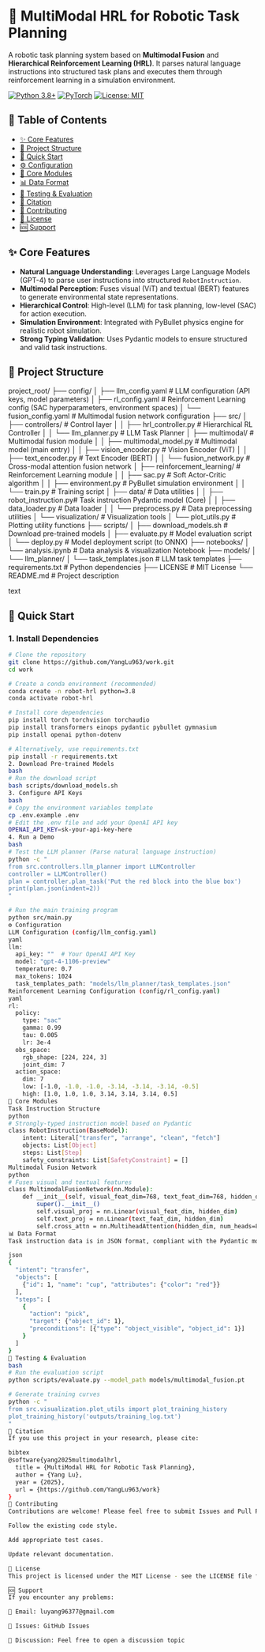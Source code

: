 # 🤖 MultiModal HRL for Robotic Task Planning

A robotic task planning system based on **Multimodal Fusion** and **Hierarchical Reinforcement Learning (HRL)**. It parses natural language instructions into structured task plans and executes them through reinforcement learning in a simulation environment.

[![Python 3.8+](https://img.shields.io/badge/python-3.8+-blue.svg)](https://www.python.org/downloads/)
[![PyTorch](https://img.shields.io/badge/PyTorch-2.0+-red.svg)](https://pytorch.org/)
[![License: MIT](https://img.shields.io/badge/License-MIT-yellow.svg)](https://opensource.org/licenses/MIT)

## 📖 Table of Contents
- [✨ Core Features](#-core-features)
- [📁 Project Structure](#-project-structure)
- [🚀 Quick Start](#-quick-start)
- [⚙️ Configuration](#️-configuration)
- [🧩 Core Modules](#-core-modules)
- [📊 Data Format](#-data-format)
- [🧪 Testing & Evaluation](#-testing--evaluation)
- [📝 Citation](#-citation)
- [🤝 Contributing](#-contributing)
- [📄 License](#-license)
- [🆘 Support](#-support)

## ✨ Core Features

- **Natural Language Understanding**: Leverages Large Language Models (GPT-4) to parse user instructions into structured `RobotInstruction`.
- **Multimodal Perception**: Fuses visual (ViT) and textual (BERT) features to generate environmental state representations.
- **Hierarchical Control**: High-level (LLM) for task planning, low-level (SAC) for action execution.
- **Simulation Environment**: Integrated with PyBullet physics engine for realistic robot simulation.
- **Strong Typing Validation**: Uses Pydantic models to ensure structured and valid task instructions.

## 📁 Project Structure
project_root/
├── config/
│ ├── llm_config.yaml # LLM configuration (API keys, model parameters)
│ ├── rl_config.yaml # Reinforcement Learning config (SAC hyperparameters, environment spaces)
│ └── fusion_config.yaml # Multimodal fusion network configuration
├── src/
│ ├── controllers/ # Control layer
│ │ ├── hrl_controller.py # Hierarchical RL Controller
│ │ └── llm_planner.py # LLM Task Planner
│ ├── multimodal/ # Multimodal fusion module
│ │ ├── multimodal_model.py # Multimodal model (main entry)
│ │ ├── vision_encoder.py # Vision Encoder (ViT)
│ │ ├── text_encoder.py # Text Encoder (BERT)
│ │ └── fusion_network.py # Cross-modal attention fusion network
│ ├── reinforcement_learning/ # Reinforcement Learning module
│ │ ├── sac.py # Soft Actor-Critic algorithm
│ │ ├── environment.py # PyBullet simulation environment
│ │ └── train.py # Training script
│ ├── data/ # Data utilities
│ │ ├── robot_instruction.py# Task instruction Pydantic model (Core)
│ │ ├── data_loader.py # Data loader
│ │ └── preprocess.py # Data preprocessing utilities
│ └── visualization/ # Visualization tools
│ └── plot_utils.py # Plotting utility functions
├── scripts/
│ ├── download_models.sh # Download pre-trained models
│ ├── evaluate.py # Model evaluation script
│ └── deploy.py # Model deployment script (to ONNX)
├── notebooks/
│ └── analysis.ipynb # Data analysis & visualization Notebook
├── models/
│ └── llm_planner/
│ └── task_templates.json # LLM task templates
├── requirements.txt # Python dependencies
├── LICENSE # MIT License
└── README.md # Project description

text

## 🚀 Quick Start

### 1. Install Dependencies

```bash
# Clone the repository
git clone https://github.com/YangLu963/work.git
cd work

# Create a conda environment (recommended)
conda create -n robot-hrl python=3.8
conda activate robot-hrl

# Install core dependencies
pip install torch torchvision torchaudio
pip install transformers einops pydantic pybullet gymnasium
pip install openai python-dotenv

# Alternatively, use requirements.txt
pip install -r requirements.txt
2. Download Pre-trained Models
bash
# Run the download script
bash scripts/download_models.sh
3. Configure API Keys
bash
# Copy the environment variables template
cp .env.example .env
# Edit the .env file and add your OpenAI API key
OPENAI_API_KEY=sk-your-api-key-here
4. Run a Demo
bash
# Test the LLM planner (Parse natural language instruction)
python -c "
from src.controllers.llm_planner import LLMController
controller = LLMController()
plan = controller.plan_task('Put the red block into the blue box')
print(plan.json(indent=2))
"

# Run the main training program
python src/main.py
⚙️ Configuration
LLM Configuration (config/llm_config.yaml)
yaml
llm:
  api_key: ""  # Your OpenAI API Key
  model: "gpt-4-1106-preview"
  temperature: 0.7
  max_tokens: 1024
  task_templates_path: "models/llm_planner/task_templates.json"
Reinforcement Learning Configuration (config/rl_config.yaml)
yaml
rl:
  policy:
    type: "sac"
    gamma: 0.99
    tau: 0.005
    lr: 3e-4
  obs_space:
    rgb_shape: [224, 224, 3]
    joint_dim: 7
  action_space:
    dim: 7
    low: [-1.0, -1.0, -1.0, -3.14, -3.14, -3.14, -0.5]
    high: [1.0, 1.0, 1.0, 3.14, 3.14, 3.14, 0.5]
🧩 Core Modules
Task Instruction Structure
python
# Strongly-typed instruction model based on Pydantic
class RobotInstruction(BaseModel):
    intent: Literal["transfer", "arrange", "clean", "fetch"]
    objects: List[Object]
    steps: List[Step]
    safety_constraints: List[SafetyConstraint] = []
Multimodal Fusion Network
python
# Fuses visual and textual features
class MultimodalFusionNetwork(nn.Module):
    def __init__(self, visual_feat_dim=768, text_feat_dim=768, hidden_dim=512):
        super().__init__()
        self.visual_proj = nn.Linear(visual_feat_dim, hidden_dim)
        self.text_proj = nn.Linear(text_feat_dim, hidden_dim)
        self.cross_attn = nn.MultiheadAttention(hidden_dim, num_heads=8)
📊 Data Format
Task instruction data is in JSON format, compliant with the Pydantic model definition:

json
{
  "intent": "transfer",
  "objects": [
    {"id": 1, "name": "cup", "attributes": {"color": "red"}}
  ],
  "steps": [
    {
      "action": "pick",
      "target": {"object_id": 1},
      "preconditions": [{"type": "object_visible", "object_id": 1}]
    }
  ]
}
🧪 Testing & Evaluation
bash
# Run the evaluation script
python scripts/evaluate.py --model_path models/multimodal_fusion.pt

# Generate training curves
python -c "
from src.visualization.plot_utils import plot_training_history
plot_training_history('outputs/training_log.txt')
"
📝 Citation
If you use this project in your research, please cite:

bibtex
@software{yang2025multimodalhrl,
  title = {MultiModal HRL for Robotic Task Planning},
  author = {Yang Lu},
  year = {2025},
  url = {https://github.com/YangLu963/work}
}
🤝 Contributing
Contributions are welcome! Please feel free to submit Issues and Pull Requests. Ensure you:

Follow the existing code style.

Add appropriate test cases.

Update relevant documentation.

📄 License
This project is licensed under the MIT License - see the LICENSE file for details.

🆘 Support
If you encounter any problems:

📧 Email: luyang96377@gmail.com

🐛 Issues: GitHub Issues

💬 Discussion: Feel free to open a discussion topic